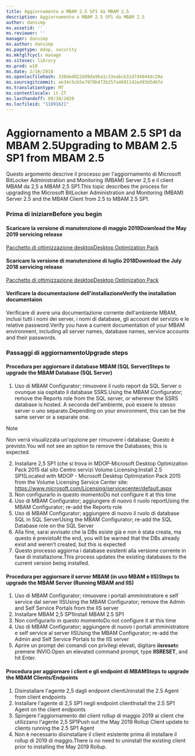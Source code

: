 ```yaml
---
title: Aggiornamento a MBAM 2.5 SP1 da MBAM 2.5
description: Aggiornamento a MBAM 2.5 SP1 da MBAM 2.5
author: dansimp
ms.assetid: ''
ms.reviewer: ''
manager: dansimp
ms.author: dansimp
ms.pagetype: mdop, security
ms.mktglfcycl: manage
ms.sitesec: library
ms.prod: w10
ms.date: 2/16/2018
ms.openlocfilehash: 330ded822dd9da96a1c33eabcb31d744044dc28e
ms.sourcegitcommit: ae34c5cb5e7979b472b257a4691142e493d5d6fe
ms.translationtype: MT
ms.contentlocale: it-IT
ms.lasthandoff: 09/30/2020
ms.locfileid: "11091621"
---
```

# <span data-ttu-id="32ca4-103">Aggiornamento a MBAM 2.5 SP1 da MBAM 2.5</span><span class="sxs-lookup"><span data-stu-id="32ca4-103">Upgrading to MBAM 2.5 SP1 from MBAM 2.5</span></span>
<span data-ttu-id="32ca4-104">Questo argomento descrive il processo per l'aggiornamento di Microsoft BitLocker Administration and Monitoring (MBAM) Server 2,5 e il client MBAM da 2,5 a MBAM 2,5 SP1.</span><span class="sxs-lookup"><span data-stu-id="32ca4-104">This topic describes the process for upgrading the Microsoft BitLocker Administration and Monitoring (MBAM) Server 2.5 and the MBAM Client from 2.5 to MBAM 2.5 SP1.</span></span>

### <span data-ttu-id="32ca4-105">Prima di iniziare</span><span class="sxs-lookup"><span data-stu-id="32ca4-105">Before you begin</span></span>
#### <span data-ttu-id="32ca4-106">Scaricare la versione di manutenzione di maggio 2019</span><span class="sxs-lookup"><span data-stu-id="32ca4-106">Download the May 2019 servicing release</span></span>
[<span data-ttu-id="32ca4-107">Pacchetto di ottimizzazione desktop</span><span class="sxs-lookup"><span data-stu-id="32ca4-107">Desktop Optimization Pack</span></span>](https://www.microsoft.com/download/details.aspx?id=58345)

#### <span data-ttu-id="32ca4-108">Scaricare la versione di manutenzione di luglio 2018</span><span class="sxs-lookup"><span data-stu-id="32ca4-108">Download the July 2018 servicing release</span></span>
[<span data-ttu-id="32ca4-109">Pacchetto di ottimizzazione desktop</span><span class="sxs-lookup"><span data-stu-id="32ca4-109">Desktop Optimization Pack</span></span>](https://www.microsoft.com/download/details.aspx?id=57157)


#### <span data-ttu-id="32ca4-110">Verificare la documentazione dell'installazione</span><span class="sxs-lookup"><span data-stu-id="32ca4-110">Verify the installation documentaion</span></span>
<span data-ttu-id="32ca4-111">Verificare di avere una documentazione corrente dell'ambiente MBAM, inclusi tutti i nomi dei server, i nomi di database, gli account del servizio e le relative password.</span><span class="sxs-lookup"><span data-stu-id="32ca4-111">Verify you have a current documentation of your MBAM environment, including all server names, database names, service accounts and their passwords.</span></span>

### <span data-ttu-id="32ca4-112">Passaggi di aggiornamento</span><span class="sxs-lookup"><span data-stu-id="32ca4-112">Upgrade steps</span></span>
#### <span data-ttu-id="32ca4-113">Procedura per aggiornare il database MBAM (SQL Server)</span><span class="sxs-lookup"><span data-stu-id="32ca4-113">Steps to upgrade the MBAM Database (SQL Server)</span></span>
1. <span data-ttu-id="32ca4-114">Uso di MBAM Configurator; rimuovere il ruolo report da SQL Server o ovunque sia ospitato il database SSRS.</span><span class="sxs-lookup"><span data-stu-id="32ca4-114">Using the MBAM Configurator; remove the Reports role from the SQL server, or wherever the SSRS database is hosted.</span></span> <span data-ttu-id="32ca4-115">A seconda dell'ambiente, può essere lo stesso server o uno separato.</span><span class="sxs-lookup"><span data-stu-id="32ca4-115">Depending on your environment, this can be the same server or a separate one.</span></span>
  > [!NOTE]
  > <span data-ttu-id="32ca4-116">Non verrà visualizzata un'opzione per rimuovere i database; Questo è previsto.</span><span class="sxs-lookup"><span data-stu-id="32ca4-116">You will not see an option to remove the Databases; this is expected.</span></span>  
2. <span data-ttu-id="32ca4-117">Installare 2,5 SP1 (che si trova in MDOP-Microsoft Desktop Optimization Pack 2015 dal sito Centro servizi Volume Licensing:</span><span class="sxs-lookup"><span data-stu-id="32ca4-117">Install 2.5 SP1(Located with MDOP - Microsoft Desktop Optimization Pack 2015 from the Volume Licensing Service Center site:</span></span>  <https://www.microsoft.com/Licensing/servicecenter/default.aspx>
3. <span data-ttu-id="32ca4-118">Non configurarlo in questo momento</span><span class="sxs-lookup"><span data-stu-id="32ca4-118">Do not configure it at this time</span></span> 
4. <span data-ttu-id="32ca4-119">Uso di MBAM Configurator; aggiungere di nuovo il ruolo report</span><span class="sxs-lookup"><span data-stu-id="32ca4-119">Using the MBAM Configurator; re-add the Reports role</span></span>
5. <span data-ttu-id="32ca4-120">Uso di MBAM Configurator; aggiungere di nuovo il ruolo di database SQL in SQL Server</span><span class="sxs-lookup"><span data-stu-id="32ca4-120">Using the MBAM Configurator; re-add the SQL Database role on the SQL Server</span></span>
6. <span data-ttu-id="32ca4-121">Alla fine, sarai avvisato che la DBs esiste già e non è stata creata, ma questo è previsto</span><span class="sxs-lookup"><span data-stu-id="32ca4-121">At the end, you will be warned that the DBs already exist and  weren’t created, but this is expected</span></span>
7. <span data-ttu-id="32ca4-122">Questo processo aggiorna i database esistenti alla versione corrente in fase di installazione.</span><span class="sxs-lookup"><span data-stu-id="32ca4-122">This process updates the existing databases to the current version being installed.</span></span>              

#### <span data-ttu-id="32ca4-123">Procedura per aggiornare il server MBAM (in uso MBAM e IIS)</span><span class="sxs-lookup"><span data-stu-id="32ca4-123">Steps to upgrade the MBAM Server (Running MBAM and IIS)</span></span>
1. <span data-ttu-id="32ca4-124">Uso di MBAM Configurator; rimuovere i portali amministratore e self service dal server IIS</span><span class="sxs-lookup"><span data-stu-id="32ca4-124">Using the MBAM Configurator; remove the Admin and Self Service Portals from  the IIS server</span></span>
2. <span data-ttu-id="32ca4-125">Installare MBAM 2,5 SP1</span><span class="sxs-lookup"><span data-stu-id="32ca4-125">Install MBAM 2.5 SP1</span></span>
3. <span data-ttu-id="32ca4-126">Non configurarlo in questo momento</span><span class="sxs-lookup"><span data-stu-id="32ca4-126">Do not configure it at this time</span></span>  
4. <span data-ttu-id="32ca4-127">Uso di MBAM Configurator; aggiungere di nuovo i portali amministratore e self service al server IIS</span><span class="sxs-lookup"><span data-stu-id="32ca4-127">Using the MBAM Configurator; re-add the Admin and Self Service Portals to the IIS server</span></span> 
5. <span data-ttu-id="32ca4-128">Aprire un prompt dei comandi con privilegi elevati, digitare **iisreset**e premere INVIO.</span><span class="sxs-lookup"><span data-stu-id="32ca4-128">Open an elevated command prompt, type **IISRESET**, and hit Enter.</span></span>
 
#### <span data-ttu-id="32ca4-129">Procedura per aggiornare i client e gli endpoint di MBAM</span><span class="sxs-lookup"><span data-stu-id="32ca4-129">Steps to upgrade the MBAM Clients/Endpoints</span></span>
1. <span data-ttu-id="32ca4-130">Disinstallare l'agente 2,5 dagli endpoint client</span><span class="sxs-lookup"><span data-stu-id="32ca4-130">Uninstall the 2.5 Agent from client endpoints</span></span>
2. <span data-ttu-id="32ca4-131">Installare l'agente di 2,5 SP1 negli endpoint client</span><span class="sxs-lookup"><span data-stu-id="32ca4-131">Install the 2.5 SP1 Agent on the client endpoints</span></span>
3. <span data-ttu-id="32ca4-132">Spingere l'aggiornamento del client rollup di maggio 2019 ai client che utilizzano l'agente 2,5 SP1</span><span class="sxs-lookup"><span data-stu-id="32ca4-132">Push out the May 2019 Rollup Client update to clients running the 2.5 SP1 Agent</span></span> 
4. <span data-ttu-id="32ca4-133">Non è necessario disinstallare il client esistente prima di installare il rollup di 2019 di maggio.</span><span class="sxs-lookup"><span data-stu-id="32ca4-133">There is no need to uninstall the existing client prior to installing the May 2019 Rollup.</span></span>  
